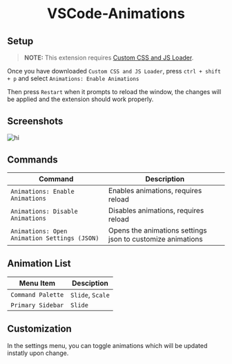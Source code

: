 <p align="center" style="font-weight: bold; font-size: 2rem;">VSCode-Animations</p>

<lr>

## Setup

> **NOTE:** This extension requires [Custom CSS and JS Loader](https://marketplace.visualstudio.com/items?itemName=be5invis.vscode-custom-css).

Once you have downloaded `Custom CSS and JS Loader`, press `ctrl + shift + p` and select `Animations: Enable Animations`

Then press `Restart` when it prompts to reload the window, the changes will be applied and the extension should work properly.

## Screenshots

![hi](https://git)

## Commands

| Command                                      | Description                                                |
| -------------------------------------------- | ---------------------------------------------------------- |
| `Animations: Enable Animations`              | Enables animations, requires reload                        |
| `Animations: Disable Animations`             | Disables animations, requires reload                       |
| `Animations: Open Animation Settings (JSON)` | Opens the animations settings json to customize animations |

## Animation List

| Menu Item         | Desciption       |
| ----------------- | ---------------- |
| `Command Palette` | `Slide`, `Scale` |
| `Primary Sidebar` | `Slide`          |

## Customization

In the settings menu, you can toggle animations which will be updated instatly upon change.
